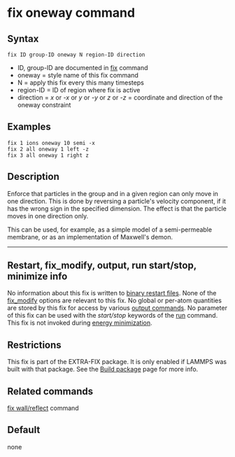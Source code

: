 # fix oneway command

## Syntax

    fix ID group-ID oneway N region-ID direction

-   ID, group-ID are documented in [fix](fix) command
-   oneway = style name of this fix command
-   N = apply this fix every this many timesteps
-   region-ID = ID of region where fix is active
-   direction = *x* or *-x* or *y* or *-y* or *z* or *-z* = coordinate
    and direction of the oneway constraint

## Examples

``` LAMMPS
fix 1 ions oneway 10 semi -x
fix 2 all oneway 1 left -z
fix 3 all oneway 1 right z
```

## Description

Enforce that particles in the group and in a given region can only move
in one direction. This is done by reversing a particle\'s velocity
component, if it has the wrong sign in the specified dimension. The
effect is that the particle moves in one direction only.

This can be used, for example, as a simple model of a semi-permeable
membrane, or as an implementation of Maxwell\'s demon.

------------------------------------------------------------------------

## Restart, fix_modify, output, run start/stop, minimize info

No information about this fix is written to [binary restart
files](restart). None of the [fix_modify](fix_modify) options are
relevant to this fix. No global or per-atom quantities are stored by
this fix for access by various [output commands](Howto_output). No
parameter of this fix can be used with the *start/stop* keywords of the
[run](run) command. This fix is not invoked during [energy
minimization](minimize).

## Restrictions

This fix is part of the EXTRA-FIX package. It is only enabled if LAMMPS
was built with that package. See the [Build package](Build_package) page
for more info.

## Related commands

[fix wall/reflect](fix_wall_reflect) command

## Default

none
